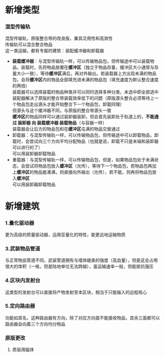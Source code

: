 # 新增类型
### 混型传输轨
混型传输轨，原版整合带的改良版，兼具泛用性和高效性   
传输轨可以混合整合物品  
这一类运输，都有专属的建筑：装配缓冲器和卸载器   
- **装载缓冲器**：与混型传输轨一样，可以传输物品包，但传输途中可以装载物品，装载时，先将物品放置在**缓冲区**（独立于物品存量，缓冲区大小通常与存量大小一致），等待**缓冲区**满后，再对外输出。若装载器上方出现未满的物品包，会将**缓冲区**内的物品全部填充进未满的物品包（填充速度为默认整合速度的两倍）  
装载器可以选择装载的物品种类并可以同时选择多种分类，未选中即全部选中  
装配器解决了原版的整合带装载效率低下的问题（原版源头整合必须等待上一个物品包走出源头才能开始整合下一个物品包，卸载同理）  
但源头与这个缓冲器不同，与原版的整合带源头一致  
**缓冲区**的物品同样可以通过装卸器装卸，但会首先装卸处于轨道上的，**不能通过 装卸器 向 装载缓冲器 装载物品**（与容器一样）  
装载器会让后方的物品包和在**缓冲区**屯满的物品交替通过
- 卸载器：与混型传输轨一样，可以传输物品包，但传输途中可以卸载物品，卸载时，会尝试向三个方向平均分配物品（也就是说，卸载不只是末端和装卸器可以进行的了）  
可以用装卸器卸载物品    
- 重载器：与混型传输轨一样，可以传输物品包，但是，如果物品包处于未满状态，会尝试将物品包放入**缓冲区**（光传），等待下一个物品包，若物品包再加上**缓冲区**的物品能凑满，则直接向外输出（光传），若不能，则再将物品包放入**缓冲区**  
可以用装卸器卸载物品
# 新增建筑
### 1.量化驱动器
更为高级的质量驱动器，运用亚量化的特性，能更远地运输物质  
### 3.武装物品管道
与正常物品管道不同，武装管道拥有与墙体媲美的强度（高血量），但是这会占用很大的体积（一格，但是陆地单位无法跨越），虽运输速率一般，但能抵抗强压
### 4.区块内发射台  
这类型的发射台可以直接将产物发射至本区块，相当于只能输入的远程核心
### 5.定向路由器
功能如其名，这种路由器有方向，除了对应方向面不能接收物品，其余三面都可以  
路由器会向着三个方向均分物品
### 原版更改
1. 质驱用磁体